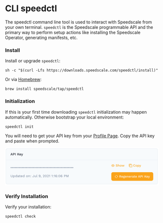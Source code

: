 
# CLI speedctl

The speedctl command line tool is used to interact with Speedscale from your own terminal. `speedctl` is the Speedscale
programmable API and the primary way to perform setup actions like installing the Speedscale Operator, generating manifests, etc.

### Install

Install or upgrade `speedctl`:

```
sh -c "$(curl -Lfs https://downloads.speedscale.com/speedctl/install)"
```

Or via [Homebrew](https://brew.sh):

```
brew install speedscale/tap/speedctl
```

### Initialization <a href="#part-ii-run-speedctl-initialization" id="part-ii-run-speedctl-initialization"></a>

If this is your first time downloading `speedctl` initialization may happen automatically.  Otherwise bootstrap your local environment:

```
speedctl init
```

You will need to get your API key from your [Profile Page](https://app.speedscale.com/profile). Copy the API key and paste when prompted.

![](./ScreenShot2021-08-13at10.56.03AM.png)

### Verify Installation

Verify your installation:

```
speedctl check
```

